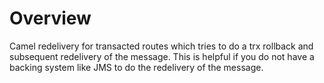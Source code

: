 # Overview

Camel redelivery for transacted routes which tries to do a trx rollback and subsequent redelivery of the message. 
This is helpful if you do not have a backing system like JMS to do the redelivery of the message.

